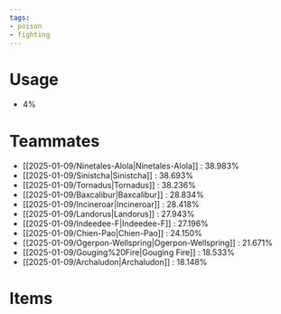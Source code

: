 ```yaml
---
tags:
- poison
- fighting
---
```

# Usage
- 4%
# Teammates
- [[2025-01-09/Ninetales-Alola|Ninetales-Alola]] : 38.983%
- [[2025-01-09/Sinistcha|Sinistcha]] : 38.693%
- [[2025-01-09/Tornadus|Tornadus]] : 38.236%
- [[2025-01-09/Baxcalibur|Baxcalibur]] : 28.834%
- [[2025-01-09/Incineroar|Incineroar]] : 28.418%
- [[2025-01-09/Landorus|Landorus]] : 27.943%
- [[2025-01-09/Indeedee-F|Indeedee-F]] : 27.196%
- [[2025-01-09/Chien-Pao|Chien-Pao]] : 24.150%
- [[2025-01-09/Ogerpon-Wellspring|Ogerpon-Wellspring]] : 21.671%
- [[2025-01-09/Gouging%20Fire|Gouging Fire]] : 18.533%
- [[2025-01-09/Archaludon|Archaludon]] : 18.148%
# Items